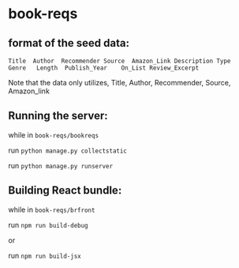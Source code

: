 # book-reqs

format of the seed data:
---

`Title	Author	Recommender	Source	Amazon_Link	Description	Type	Genre	Length	Publish_Year	On_List	Review_Excerpt`

Note that the data only utilizes, Title, Author, Recommender, Source, Amazon_link

Running the server:
---

while in `book-reqs/bookreqs`

run `python manage.py collectstatic`

run `python manage.py runserver`

Building React bundle:
---

while in `book-reqs/brfront`

run `npm run build-debug`

or 

run `npm run build-jsx`
